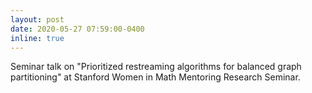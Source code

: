 ```yaml
---
layout: post
date: 2020-05-27 07:59:00-0400
inline: true
---
```


Seminar talk on "Prioritized restreaming algorithms for balanced graph partitioning" at Stanford Women in Math Mentoring Research Seminar.
